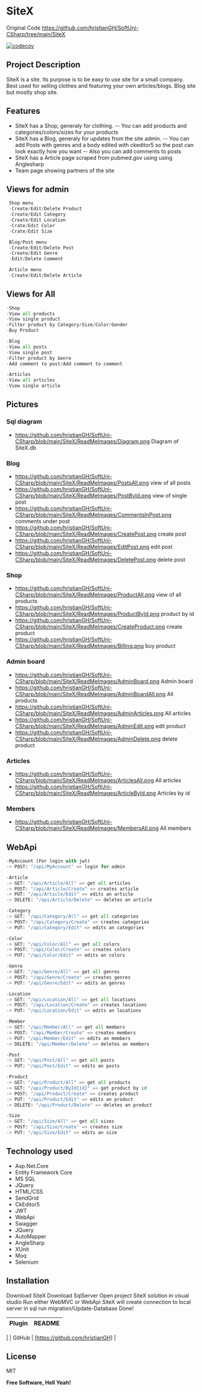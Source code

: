 # SiteX
Original Code https://github.com/hristianGH/SoftUni-CSharp/tree/main/SiteX

[![codecov](https://codecov.io/gh/hristianGH/SiteX-1.0/branch/main/graph/badge.svg?token=gzSZpVlwpR)](https://codecov.io/gh/hristianGH/SiteX-1.0)

## Project Description

SiteX is a site. Its purpose is to be easy to use site for a small company.
Best used for selling clothes and featuring your own articles/blogs.
Blog site but mostly shop site.

 
## Features
- SiteX has a Shop, generaly for clothing.
-- You can add products and categories/colors/sizes for your products
- SiteX has a Blog, generaly for updates from the site admin.
-- You can add Posts with genres and a body edited with ckeditor5 so the post can look exactly how you want
-- Also you can add comments to posts
- SiteX has a Article page scraped from pubmed.gov using using Anglesharp
- Team page showing partners of the site
 
## Views for admin
```python
 Shop menu
 -Create/Edit/Delete Product 
 -Create/Edit Category 
 -Create/Edit Location 
 -Crate/Edit Color
 -Crate/Edit Size
```

```python
 Blog/Post menu 
 -Create/Edit/Delete Post
 -Create/Edit Genre
 -Edit/Delete Comment
```

```python
 Article menu 
 -Create/Edit/Delete Article 
```
## Views for All
```python
-Shop
-View all products
-View single product
-Filter product by Category/Size/Color/Gender
-Buy Product
```
```python
-Blog
-View all posts
-View single post
-Filter product by Genre
-Add comment to post/Add comment to comment
```
```python
-Articles
-View all articles
-View single article
```
## Pictures
### Sql diagram
- https://github.com/hristianGH/SoftUni-CSharp/blob/main/SiteX/ReadMeImages/Diagram.png Diagram of SiteX.db
### Blog

- https://github.com/hristianGH/SoftUni-CSharp/blob/main/SiteX/ReadMeImages/PostsAll.png view of all posts
- https://github.com/hristianGH/SoftUni-CSharp/blob/main/SiteX/ReadMeImages/PostById.png view of single post
- https://github.com/hristianGH/SoftUni-CSharp/blob/main/SiteX/ReadMeImages/CommentsInPost.png comments under post
- https://github.com/hristianGH/SoftUni-CSharp/blob/main/SiteX/ReadMeImages/CreatePost.png create post
- https://github.com/hristianGH/SoftUni-CSharp/blob/main/SiteX/ReadMeImages/EditPost.png edit post
- https://github.com/hristianGH/SoftUni-CSharp/blob/main/SiteX/ReadMeImages/DeletePost.png delete post
### Shop
- https://github.com/hristianGH/SoftUni-CSharp/blob/main/SiteX/ReadMeImages/ProductAll.png view of all products
- https://github.com/hristianGH/SoftUni-CSharp/blob/main/SiteX/ReadMeImages/ProductById.png product by id
- https://github.com/hristianGH/SoftUni-CSharp/blob/main/SiteX/ReadMeImages/CreateProduct.png create product
- https://github.com/hristianGH/SoftUni-CSharp/blob/main/SiteX/ReadMeImages/Billing.png buy product
### Admin board
- https://github.com/hristianGH/SoftUni-CSharp/blob/main/SiteX/ReadMeImages/AdminBoard.png Admin board
- https://github.com/hristianGH/SoftUni-CSharp/blob/main/SiteX/ReadMeImages/AdminBoardAll.png All products
- https://github.com/hristianGH/SoftUni-CSharp/blob/main/SiteX/ReadMeImages/AdminArticles.png All articles
- https://github.com/hristianGH/SoftUni-CSharp/blob/main/SiteX/ReadMeImages/AdminEdit.png edit product
- https://github.com/hristianGH/SoftUni-CSharp/blob/main/SiteX/ReadMeImages/AdminDelete.png delete product
### Articles
- https://github.com/hristianGH/SoftUni-CSharp/blob/main/SiteX/ReadMeImages/ArticlesAll.png All articles
- https://github.com/hristianGH/SoftUni-CSharp/blob/main/SiteX/ReadMeImages/ArticleById.png Articles by id
### Members
- https://github.com/hristianGH/SoftUni-CSharp/blob/main/SiteX/ReadMeImages/MembersAll.png All members


## WebApi
```python
-MyAccount (For login with jwt)
-> POST: "/api/MyAccount" => login for admin
```
```python
-Article 
-> GET: "/api/Article/All" => get all articles
-> POST: "/api/Article/Create" => creates article
-> PUT: "/api/Article/Edit" => edits an article
-> DELETE: "/api/Article/Delete" => deletes an article
```
```python
-Category 
-> GET: "/api/Category/All" => get all categories
-> POST: "/api/Category/Create" => creates categories
-> PUT: "/api/Category/Edit" => edits an categories
```
```python
-Color 
-> GET: "/api/Color/All" => get all colors
-> POST: "/api/Color/Create" => creates colors
-> PUT: "/api/Color/Edit" => edits an colors
```
```python
-Genre 
-> GET: "/api/Genre/All" => get all genres
-> POST: "/api/Genre/Create" => creates genres
-> PUT: "/api/Genre/Edit" => edits an genres
```
```python
-Location 
-> GET: "/api/Location/All" => get all locations
-> POST: "/api/Location/Create" => creates locations
-> PUT: "/api/Location/Edit" => edits an locations
```
```python
-Member 
-> GET: "/api/Member/All" => get all members
-> POST: "/api/Member/Create" => creates members
-> PUT: "/api/Member/Edit" => edits an members
-> DELETE: "/api/Member/Delete" => deletes an members
```
```python
-Post 
-> GET: "/api/Post/All" => get all posts
-> PUT: "/api/Post/Edit" => edits an posts
```
```python
-Product 
-> GET: "/api/Product/All" => get all products
-> GET: "/api/Product/ById{id}" => get product by id
-> POST: "/api/Product/Create" => creates product
-> PUT: "/api/Product/Edit" => edits an product
-> DELETE: "/api/Product/Delete" => deletes an product
```
```python
-Size 
-> GET: "/api/Size/All" => get all sizes
-> POST: "/api/Size/Create" => creates size
-> PUT: "/api/Size/Edit" => edits an size
```

## Technology used

- Asp.Net.Core
- Entity Framework Core
- MS SQL
- JQuery
- HTML/CSS
- SendGrid
- CkEditor5
- JWT
- WebApi
- Swagger
- JQuery
- AutoMapper
- AngleSharp
- XUnit
- Moq
- Selenium
 
## Installation
Download SiteX
Download SqlServer
Open project SiteX solution in visual studio
Run either WebMVC or WebApi
SiteX will create connection to local server in sql
run migration/Update-Database
Done!

| Plugin | README |
| ------ | ------ |
|
| GitHub | [https://github.com/hristianGH] |
 



## License

MIT

**Free Software, Hell Yeah!**
